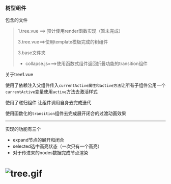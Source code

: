 ### 树型组件

包含的文件

> 1.tree.vue ==> 预计使用render函数实现（暂未完成）
> 
> 3.tree.vue==>使用template模板完成的树组件
> 
> 3.base文件夹 
> - collapse.js===>使用函数式组件返回折叠功能的transition组件

关于tree1.vue

使用了依赖注入父组件传入`currentActive属性和active方法`让所有子组件公用一个`currentActive`变量使用`active`方法去激活样式

使用了递归组件 让组件调用自身去完成迭代

使用函数化的`transition`组件去完成展开闭合的过渡动画效果 

---

实现的功能有三个

* expand节点的展开和闭合
* selected选中高亮状态（一次只有一个高亮）
* 对于传进来的nodes数据完成节点渲染

![tree.gif](https://panali.oss-cn-hangzhou.aliyuncs.com/github%E4%BB%93%E5%BA%93/MyComponent/Tree%E7%BB%84%E4%BB%B6/tree.gif)
=======
